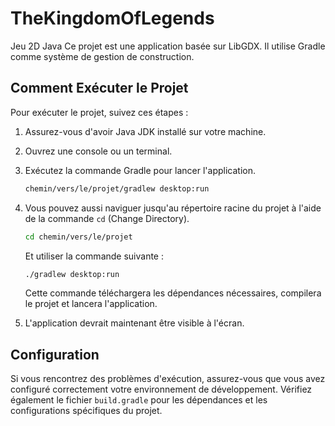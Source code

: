 # TheKingdomOfLegends
Jeu 2D Java
Ce projet est une application basée sur LibGDX. Il utilise Gradle comme système de gestion de construction.

## Comment Exécuter le Projet

Pour exécuter le projet, suivez ces étapes :

1. Assurez-vous d'avoir Java JDK installé sur votre machine.

2. Ouvrez une console ou un terminal.

3. Exécutez la commande Gradle pour lancer l'application.

    ```bash
    chemin/vers/le/projet/gradlew desktop:run
    ```
    
4. Vous pouvez aussi naviguer jusqu'au répertoire racine du projet à l'aide de la commande `cd` (Change Directory).

    ```bash
    cd chemin/vers/le/projet
    ```

    Et utiliser la commande suivante :

    ```bash
    ./gradlew desktop:run
    ```
    
    Cette commande téléchargera les dépendances nécessaires, compilera le projet et lancera l'application.

5. L'application devrait maintenant être visible à l'écran.

## Configuration

Si vous rencontrez des problèmes d'exécution, assurez-vous que vous avez configuré correctement votre environnement de développement. Vérifiez également le fichier `build.gradle` pour les dépendances et les configurations spécifiques du projet.
